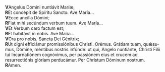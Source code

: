 **V**Angelus Dómini nuntiávit Maríæ,\
**R**Et concépit de Spíritu Sancto. Ave María...\
**V**Ecce ancílla Dómini;\
**R**Fiat mihi secúndum verbum tuum. Ave María...\
**V**Et Verbum caro factum est;\
**R**Et habitávit in nobis. Ave María...\
**V**Ora pro nobis, Sancta Dei Gé­nitrix;\
**R**Ut digni efficiámur pro­mis­sió­ni­bus Christi. Orémus. Grátiam
tuam, quǽ­su­mus, Dómine, méntibus nostris in­fún­de: ut qui, Angelo
nuntiánte, Chri­sti Fí­lii tui Incarnatiónem cognóvimus, per passiónem
eius et crucem ad resurrectiónis glóriam per­du­cá­mur. Per Chri­stum
Dó­mi­num nostrum.\
**R**Amen.

